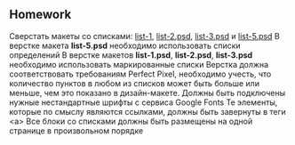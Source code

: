## Homework


Сверстать макеты со списками: [list-1](https://github.com/dbaktiyar/js-courses/blob/master/Lesson-9/Homework/img/list-1.psd), [list-2.psd](https://github.com/dbaktiyar/js-courses/blob/master/Lesson-9/Homework/img/list-2.psd), [list-3.psd](https://github.com/dbaktiyar/js-courses/blob/master/Lesson-9/Homework/img/list-3.psd) и [list-5.psd](https://github.com/dbaktiyar/js-courses/blob/master/Lesson-9/Homework/img/list-5.psd)
В верстке макета **list-5.psd** необходимо использовать списки определений
В верстке макетов **list-1.psd**, **list-2.psd**, **list-3.psd** необходимо использовать
маркированные списки
Верстка должна соответствовать требованиям Perfect Pixel, необходимо учеcть, что
количество пунктов в любом из списков может быть больше или меньше, чем это
показано в дизайн-макете. Должны быть подключены нужные нестандартные шрифты
с сервиса Google Fonts
Те элементы, которые по смыслу являются ссылками, должны быть завернуты в теги
&lt;a&gt;
Все блоки со списками должны быть размещены на одной странице в произвольном
порядке
